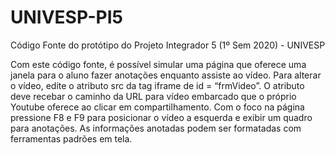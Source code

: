 # UNIVESP-PI5
Código Fonte do protótipo do Projeto Integrador 5 (1º Sem 2020) - UNIVESP

Com este código fonte, é possível simular uma página que oferece uma janela para o aluno fazer anotações enquanto assiste ao vídeo. Para alterar o vídeo, edite o atributo src da tag iframe de id = “frmVideo”. O atributo deve recebar o caminho da URL para vídeo embarcado que o próprio Youtube oferece ao clicar em compartilhamento. Com o foco na página pressione F8 e F9 para posicionar o vídeo a esquerda e exibir um quadro para anotações. As informações anotadas podem ser formatadas com ferramentas padrões em tela.  
